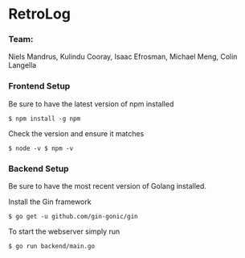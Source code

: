 # RetroLog

### Team: 
Niels Mandrus, Kulindu Cooray, Isaac Efrosman, Michael Meng, Colin Langella

### Frontend Setup

Be sure to have the latest version of npm installed

`$ npm install -g npm`

Check the version and ensure it matches

`$ node -v
 $ npm -v`

### Backend Setup

Be sure to have the most recent version of Golang installed.

Install the Gin framework 

`$ go get -u github.com/gin-gonic/gin`

To start the webserver simply run 

`$ go run backend/main.go`

